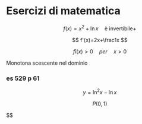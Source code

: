 # Esercizi di matematica


$$
f(x)=x^2+\ln x\quad\text{è invertibile}+
$$



$$
f'(x)=2x+\frac1x
$$

$$
fì(x)> 0\quad per \quad x> 0
$$

Monotona scescente nel dominio


### es 529 p 61

$$
y=\ln^2x-\ln x
$$


$$
P(0,1)
$$


$$
<!--stackedit_data:
eyJoaXN0b3J5IjpbLTc4NDU0NTUyNSwtNDcwODA5NDI2XX0=
-->